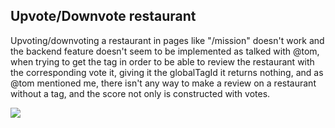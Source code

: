 ## Upvote/Downvote restaurant

Upvoting/downvoting a restaurant in pages like "/mission" doesn't work and the backend feature doesn't seem to be implemented as talked with @tom, when trying to get the tag in order to be able to review the restaurant with the corresponding vote it, giving it the globalTagId it returns nothing, and as @tom mentioned me, there isn't any way to make a review on a restaurant without a tag, and the score not only is constructed with votes.

![](https://i.imgur.com/AOhVX7F.png)
